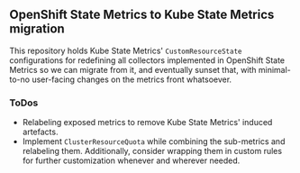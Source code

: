## OpenShift State Metrics to Kube State Metrics migration

This repository holds Kube State Metrics' `CustomResourceState`
configurations for redefining all collectors implemented in
OpenShift State Metrics so we can migrate from it, and
eventually sunset that, with minimal-to-no user-facing changes
on the metrics front whatsoever.

### ToDos

- Relabeling exposed metrics to remove Kube State Metrics'
  induced artefacts.
- Implement `ClusterResourceQuota` while combining the
  sub-metrics and relabeling them. Additionally, consider
  wrapping them in custom rules for further customization
  whenever and wherever needed.

